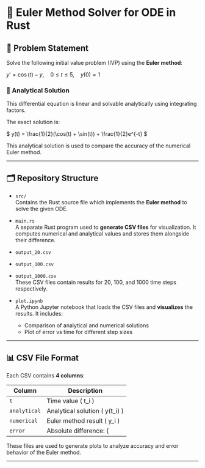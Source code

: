 # 🧮 Euler Method Solver for ODE in Rust

## 📘 Problem Statement

Solve the following initial value problem (IVP) using the **Euler method**:

$y' = \cos(t) - y,\quad 0 \leq t \leq 5,\quad y(0) = 1$

### 📌 Analytical Solution

This differential equation is linear and solvable analytically using integrating factors.

The exact solution is:

$
y(t) = \frac{1}{2}(\cos(t) + \sin(t)) + \frac{1}{2}e^{-t}
$

This analytical solution is used to compare the accuracy of the numerical Euler method.

---

## 🗂️ Repository Structure

- `src/`  
  Contains the Rust source file which implements the **Euler method** to solve the given ODE.

- `main.rs`  
  A separate Rust program used to **generate CSV files** for visualization. It computes numerical and analytical values and stores them alongside their difference.

- `output_20.csv`  
- `output_100.csv`  
- `output_1000.csv`  
  These CSV files contain results for 20, 100, and 1000 time steps respectively.

- `plot.ipynb`  
  A Python Jupyter notebook that loads the CSV files and **visualizes** the results. It includes:
  - Comparison of analytical and numerical solutions
  - Plot of error vs time for different step sizes

---

## 📊 CSV File Format

Each CSV contains **4 columns**:

| Column              | Description                                     |
|---------------------|-------------------------------------------------|
| `t`                 | Time value \( t_i \)                            |
| `analytical`        | Analytical solution \( y(t_i) \)               |
| `numerical`         | Euler method result \( y_i \)                  |
| `error`             | Absolute difference: \( |y(t_i) - y_i| \)       |

These files are used to generate plots to analyze accuracy and error behavior of the Euler method.

---


